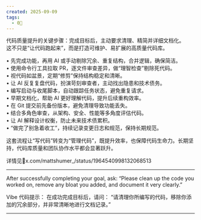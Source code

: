 ```yaml
---
created: 2025-09-09
tags:
  - 0🌲
---
```

代码质量提升的关键步骤：完成目标后，主动要求清理、精简并详细文档化。  
这不只是“让代码跑起来”，而是打造可维护、易扩展的高质量代码库。  
  
• 先完成功能，再用 AI 或手动剔除冗余、重复结构，合并逻辑，确保简洁。  
• 使用命令行工具拉取 PR，逐文件审查差异，做“理智检查”剔除死代码。  
• 视代码如盆景，定期“修剪”保持结构稳定和清晰。  
• 让 AI 反复复盘代码，扮演苛刻审查者，主动找出隐患和技术债务。  
• 编写启动与收尾脚本，自动跟踪任务状态，避免重复请求。  
• 早期文档化，帮助 AI 更好理解代码，提升后续重构效率。  
• 在 Git 提交前先备份版本，避免清理导致功能丢失。  
• 结合多角色审查，从架构、安全、性能等多角度评估代码。  
• 让 AI 解释设计权衡，防止未来技术债累积。  
• “做完了别急着收工”，持续记录变更日志和规范，保持长期规范。  
  
这套流程让“写代码”转变为“管理代码”，既提升效率，也保障代码生命力。长期坚持，代码库质量和团队协作水平都会显著跃升。  
  
详情见🔗x.com/mattshumer_/status/1964540998132068513

---

After successfully completing your goal, ask: “Please clean up the code you worked on, remove any bloat you added, and document it very clearly.”  

Vibe 代码提示： 在成功完成目标后，请问： “请清理你所编写的代码，移除你添加的冗余部分，并非常清晰地进行文档记录。”

---

